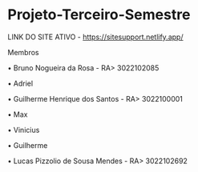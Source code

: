 # Projeto-Terceiro-Semestre

LINK DO SITE ATIVO - https://sitesupport.netlify.app/

Membros  

• Bruno Nogueira da Rosa - RA> 3022102085

• Adriel

• Guilherme Henrique dos Santos - RA> 3022100001

• Max 

• Vinicius

• Guilherme 

• Lucas Pizzolio de Sousa Mendes - RA> 3022102692
